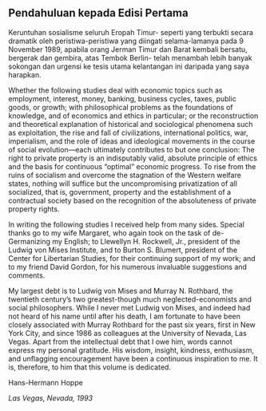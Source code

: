 ## Pendahuluan kepada Edisi Pertama

Keruntuhan sosialisme seluruh Eropah Timur- seperti yang terbukti secara dramatik oleh peristiwa-peristiwa yang diingati selama-lamanya pada 9 November 1989, apabila orang Jerman Timur dan Barat kembali bersatu, bergerak dan gembira, atas Tembok Berlin- telah menambah lebih banyak sokongan dan urgensi ke tesis utama kelantangan ini daripada yang saya harapkan.

Whether the following studies deal with economic topics such as employment, interest, money, banking, business cycles, taxes, public goods, or growth; with philosophical problems as the foundations of knowledge, and of economics and ethics in particular; or the reconstruction and theoretical explanation of historical and sociological phenomena such as exploitation, the rise and fall of civilizations, international politics, war, imperialism, and the role of ideas and ideological movements in the course of social evolution—each ultimately contributes to but one conclusion: The right to private property is an indisputably valid, absolute principle of ethics and the basis for continuous “optimal” economic progress. To rise from the ruins of socialism and overcome the stagnation of the Western welfare states, nothing will suffice but the uncompromising privatization of all socialized, that is, government, property and the establishment of a contractual society based on the recognition of the absoluteness of private property rights.

In writing the following studies I received help from many sides. Special thanks go to my wife Margaret, who again took on the task of de-Germanizing my English; to Llewellyn H. Rockwell, Jr., president of the Ludwig von Mises Institute, and to Burton S. Blumert, president of the Center for Libertarian Studies, for their continuing support of my work; and to my friend David Gordon, for his numerous invaluable suggestions and comments.

My largest debt is to Ludwig von Mises and Murray N. Rothbard, the twentieth century’s two greatest-though much neglected-economists and social philosophers. While I never met Ludwig von Mises, and indeed had not heard of his name until after his death, I am fortunate to have been closely associated with Murray Rothbard for the past six years, first in New York City, and since 1986 as colleagues at the University of Nevada, Las Vegas. Apart from the intellectual debt that I owe him, words cannot express my personal gratitude. His wisdom, insight, kindness, enthusiasm, and unflagging encouragement have been a continuous inspiration to me. It is, therefore, to him that this volume is dedicated.

Hans-Hermann Hoppe

*Las Vegas, Nevada, 1993*